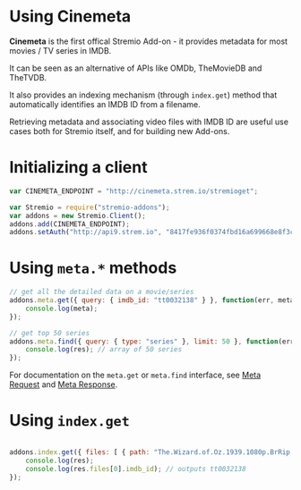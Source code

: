 # Using Cinemeta

**Cinemeta** is the first offical Stremio Add-on - it provides metadata for most movies / TV series in IMDB.

It can be seen as an alternative of APIs like OMDb, TheMovieDB and TheTVDB.

It also provides an indexing mechanism (through ``index.get``) method that automatically identifies an IMDB ID from a filename.

Retrieving metadata and associating video files with IMDB ID are useful use cases both for Stremio itself, and for building new Add-ons. 

# Initializing a client
```javascript
var CINEMETA_ENDPOINT = "http://cinemeta.strem.io/stremioget";

var Stremio = require("stremio-addons");
var addons = new Stremio.Client();
addons.add(CINEMETA_ENDPOINT);
addons.setAuth("http://api9.strem.io", "8417fe936f0374fbd16a699668e8f3c4aa405d9f"); // default stremio server, testing secret
```

# Using ``meta.*`` methods
```javascript
// get all the detailed data on a movie/series
addons.meta.get({ query: { imdb_id: "tt0032138" } }, function(err, meta) {
	console.log(meta);
});

// get top 50 series
addons.meta.find({ query: { type: "series" }, limit: 50 }, function(err, res) { 
	console.log(res); // array of 50 series
});
```

For documentation on the ``meta.get`` or ``meta.find`` interface, see [Meta Request](../meta/meta.request.md) and [Meta Response](../meta/meta.element.md).

# Using ``index.get``
```javascript

addons.index.get({ files: [ { path: "The.Wizard.of.Oz.1939.1080p.BrRip.x264.BOKUTOX.YIFY.mp4" } ] }, function(err, res) { 
	console.log(res);
	console.log(res.files[0].imdb_id); // outputs tt0032138
});
```
